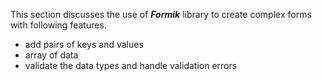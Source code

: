 This section discusses the use of **_Formik_** library to create complex forms with following features.

- add pairs of keys and values
- array of data
- validate the data types and handle validation errors
